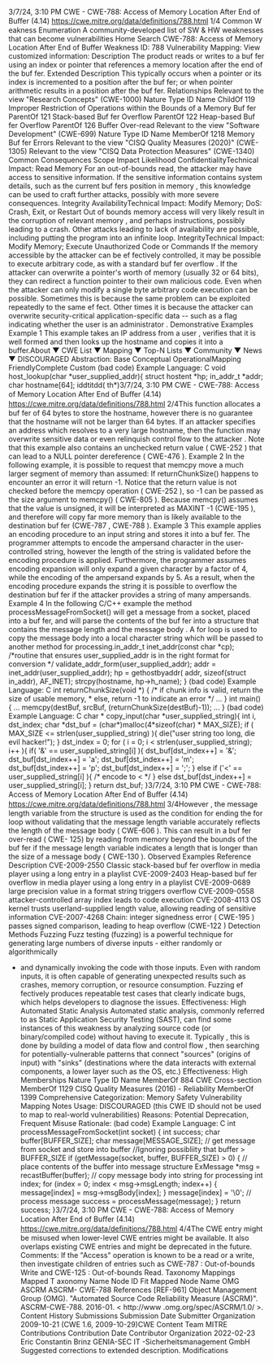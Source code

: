 3/7/24, 3:10 PM CWE - CWE-788: Access of Memory Location After End of Buﬀer (4.14)
https://cwe.mitre.org/data/deﬁnitions/788.html 1/4
Common W eakness Enumeration
A community-developed list of SW & HW weaknesses that can become
vulnerabilities
Home Search
CWE-788: Access of Memory Location After End of Buffer
Weakness ID: 788
Vulnerability Mapping: 
View customized information:
 Description
The product reads or writes to a buf fer using an index or pointer that references a memory location after the end of the buf fer.
 Extended Description
This typically occurs when a pointer or its index is incremented to a position after the buf fer; or when pointer arithmetic results in a
position after the buf fer.
 Relationships
 Relevant to the view "Research Concepts" (CWE-1000)
Nature Type ID Name
ChildOf 119 Improper Restriction of Operations within the Bounds of a Memory Buf fer
ParentOf 121 Stack-based Buf fer Overflow
ParentOf 122 Heap-based Buf fer Overflow
ParentOf 126 Buffer Over-read
 Relevant to the view "Software Development" (CWE-699)
Nature Type ID Name
MemberOf 1218 Memory Buf fer Errors
 Relevant to the view "CISQ Quality Measures (2020)" (CWE-1305)
 Relevant to the view "CISQ Data Protection Measures" (CWE-1340)
 Common Consequences
Scope Impact Likelihood
ConfidentialityTechnical Impact: Read Memory
For an out-of-bounds read, the attacker may have access to sensitive information. If the sensitive
information contains system details, such as the current buf fers position in memory , this knowledge
can be used to craft further attacks, possibly with more severe consequences.
Integrity
AvailabilityTechnical Impact: Modify Memory; DoS: Crash, Exit, or Restart
Out of bounds memory access will very likely result in the corruption of relevant memory , and
perhaps instructions, possibly leading to a crash. Other attacks leading to lack of availability are
possible, including putting the program into an infinite loop.
IntegrityTechnical Impact: Modify Memory; Execute Unauthorized Code or Commands
If the memory accessible by the attacker can be ef fectively controlled, it may be possible to execute
arbitrary code, as with a standard buf fer overflow . If the attacker can overwrite a pointer's worth of
memory (usually 32 or 64 bits), they can redirect a function pointer to their own malicious code. Even
when the attacker can only modify a single byte arbitrary code execution can be possible.
Sometimes this is because the same problem can be exploited repeatedly to the same ef fect. Other
times it is because the attacker can overwrite security-critical application-specific data -- such as a
flag indicating whether the user is an administrator .
 Demonstrative Examples
Example 1
This example takes an IP address from a user , verifies that it is well formed and then looks up the hostname and copies it into a
buffer.About ▼ CWE List ▼ Mapping ▼ Top-N Lists ▼ Community ▼ News ▼
DISCOURAGED
Abstraction: Base
Conceptual OperationalMapping
FriendlyComplete Custom
(bad code) Example Language: C 
void host\_lookup(char \*user\_supplied\_addr){
struct hostent \*hp;
in\_addr\_t \*addr;
char hostname[64];
iddtitdd( th\*)3/7/24, 3:10 PM CWE - CWE-788: Access of Memory Location After End of Buﬀer (4.14)
https://cwe.mitre.org/data/deﬁnitions/788.html 2/4This function allocates a buf fer of 64 bytes to store the hostname, however there is no guarantee that the hostname will not be larger
than 64 bytes. If an attacker specifies an address which resolves to a very large hostname, then the function may overwrite sensitive
data or even relinquish control flow to the attacker .
Note that this example also contains an unchecked return value ( CWE-252 ) that can lead to a NULL pointer dereference ( CWE-476 ).
Example 2
In the following example, it is possible to request that memcpy move a much larger segment of memory than assumed:
If returnChunkSize() happens to encounter an error it will return -1. Notice that the return value is not checked before the memcpy
operation ( CWE-252 ), so -1 can be passed as the size argument to memcpy() ( CWE-805 ). Because memcpy() assumes that the
value is unsigned, it will be interpreted as MAXINT -1 (CWE-195 ), and therefore will copy far more memory than is likely available to
the destination buf fer (CWE-787 , CWE-788 ).
Example 3
This example applies an encoding procedure to an input string and stores it into a buf fer.
The programmer attempts to encode the ampersand character in the user-controlled string, however the length of the string is
validated before the encoding procedure is applied. Furthermore, the programmer assumes encoding expansion will only expand a
given character by a factor of 4, while the encoding of the ampersand expands by 5. As a result, when the encoding procedure
expands the string it is possible to overflow the destination buf fer if the attacker provides a string of many ampersands.
Example 4
In the following C/C++ example the method processMessageFromSocket() will get a message from a socket, placed into a buf fer, and
will parse the contents of the buf fer into a structure that contains the message length and the message body . A for loop is used to
copy the message body into a local character string which will be passed to another method for processing.in\_addr\_t inet\_addr(const char \*cp);
/\*routine that ensures user\_supplied\_addr is in the right format for conversion \*/
validate\_addr\_form(user\_supplied\_addr);
addr = inet\_addr(user\_supplied\_addr);
hp = gethostbyaddr( addr, sizeof(struct in\_addr), AF\_INET);
strcpy(hostname, hp->h\_name);
}
(bad code) Example Language: C 
int returnChunkSize(void \*) {
/\* if chunk info is valid, return the size of usable memory,
\* else, return -1 to indicate an error
\*/
...
}
int main() {
...
memcpy(destBuf, srcBuf, (returnChunkSize(destBuf)-1));
...
}
(bad code) Example Language: C 
char \* copy\_input(char \*user\_supplied\_string){
int i, dst\_index;
char \*dst\_buf = (char\*)malloc(4\*sizeof(char) \* MAX\_SIZE);
if ( MAX\_SIZE <= strlen(user\_supplied\_string) ){
die("user string too long, die evil hacker!");
}
dst\_index = 0;
for ( i = 0; i < strlen(user\_supplied\_string); i++ ){
if( '&' == user\_supplied\_string[i] ){
dst\_buf[dst\_index++] = '&';
dst\_buf[dst\_index++] = 'a';
dst\_buf[dst\_index++] = 'm';
dst\_buf[dst\_index++] = 'p';
dst\_buf[dst\_index++] = ';';
}
else if ('<' == user\_supplied\_string[i] ){
/\* encode to < \*/
}
else dst\_buf[dst\_index++] = user\_supplied\_string[i];
}
return dst\_buf;
}3/7/24, 3:10 PM CWE - CWE-788: Access of Memory Location After End of Buﬀer (4.14)
https://cwe.mitre.org/data/deﬁnitions/788.html 3/4However , the message length variable from the structure is used as the condition for ending the for loop without validating that the
message length variable accurately reflects the length of the message body ( CWE-606 ). This can result in a buf fer over-read ( CWE-
125) by reading from memory beyond the bounds of the buf fer if the message length variable indicates a length that is longer than the
size of a message body ( CWE-130 ).
 Observed Examples
Reference Description
CVE-2009-2550 Classic stack-based buf fer overflow in media player using a long entry in a playlist
CVE-2009-2403 Heap-based buf fer overflow in media player using a long entry in a playlist
CVE-2009-0689 large precision value in a format string triggers overflow
CVE-2009-0558 attacker-controlled array index leads to code execution
CVE-2008-4113 OS kernel trusts userland-supplied length value, allowing reading of sensitive information
CVE-2007-4268 Chain: integer signedness error ( CWE-195 ) passes signed comparison, leading to heap overflow
(CWE-122 )
 Detection Methods
Fuzzing
Fuzz testing (fuzzing) is a powerful technique for generating large numbers of diverse inputs - either randomly or algorithmically
- and dynamically invoking the code with those inputs. Even with random inputs, it is often capable of generating unexpected
results such as crashes, memory corruption, or resource consumption. Fuzzing ef fectively produces repeatable test cases that
clearly indicate bugs, which helps developers to diagnose the issues.
Effectiveness: High
Automated Static Analysis
Automated static analysis, commonly referred to as Static Application Security Testing (SAST), can find some instances of this
weakness by analyzing source code (or binary/compiled code) without having to execute it. Typically , this is done by building a
model of data flow and control flow , then searching for potentially-vulnerable patterns that connect "sources" (origins of input)
with "sinks" (destinations where the data interacts with external components, a lower layer such as the OS, etc.)
Effectiveness: High
 Memberships
Nature Type ID Name
MemberOf 884 CWE Cross-section
MemberOf 1129 CISQ Quality Measures (2016) - Reliability
MemberOf 1399 Comprehensive Categorization: Memory Safety
 Vulnerability Mapping Notes
Usage: DISCOURAGED (this CWE ID should not be used to map to real-world vulnerabilities)
Reasons: Potential Deprecation, Frequent Misuse
Rationale:
(bad code) Example Language: C 
int processMessageFromSocket(int socket) {
int success;
char buffer[BUFFER\_SIZE];
char message[MESSAGE\_SIZE];
// get message from socket and store into buffer
//Ignoring possibliity that buffer > BUFFER\_SIZE
if (getMessage(socket, buffer, BUFFER\_SIZE) > 0) {
// place contents of the buffer into message structure
ExMessage \*msg = recastBuffer(buffer);
// copy message body into string for processing
int index;
for (index = 0; index < msg->msgLength; index++) {
message[index] = msg->msgBody[index];
}
message[index] = '\0';
// process message
success = processMessage(message);
}
return success;
}3/7/24, 3:10 PM CWE - CWE-788: Access of Memory Location After End of Buﬀer (4.14)
https://cwe.mitre.org/data/deﬁnitions/788.html 4/4The CWE entry might be misused when lower-level CWE entries might be available. It also overlaps existing CWE entries and
might be deprecated in the future.
Comments:
If the "Access" operation is known to be a read or a write, then investigate children of entries such as CWE-787 : Out-of-bounds
Write and CWE-125 : Out-of-bounds Read.
 Taxonomy Mappings
Mapped T axonomy Name Node ID Fit Mapped Node Name
OMG ASCRM ASCRM-
CWE-788
 References
[REF-961] Object Management Group (OMG). "Automated Source Code Reliability Measure (ASCRM)". ASCRM-CWE-788.
2016-01. < http://www .omg.org/spec/ASCRM/1.0/ >.
 Content History
 Submissions
Submission Date Submitter Organization
2009-10-21
(CWE 1.6, 2009-10-29)CWE Content Team MITRE
 Contributions
Contribution Date Contributor Organization
2022-02-23 Eric Constantin Brinz GENIA-SEC IT -Sicherheitsmanagement GmbH
Suggested corrections to extended description.
 Modifications